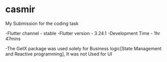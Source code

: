 # casmir

My Submission for the coding task

-Flutter channel - stable
-Flutter version - 3.24.1
-Development Time - 1hr 47mins

-The GetX package was used solely for Business logic[State Management and Reactive programming], It was not Used for UI 
